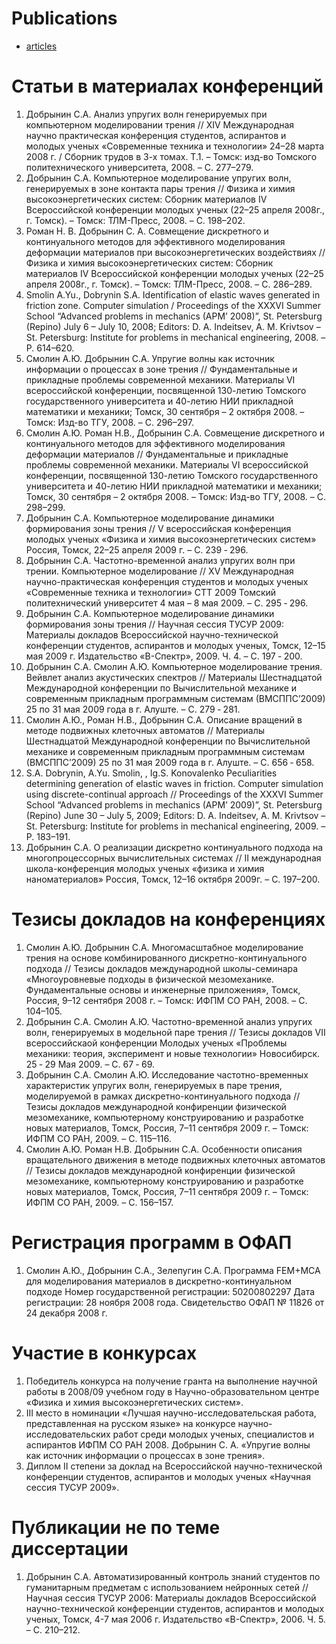 # Publications

- [articles](articles/README.md)

# Статьи в материалах конференций

1. Добрынин С.А. Анализ упругих волн генерируемых при компьютерном моделировании трения // XIV Международная научно практическая конференция студентов, аспирантов и молодых ученых «Современные техника и технологии» 24–28 марта 2008 г. / Сборник трудов в 3-х томах. Т.1. – Томск: изд-во Томского политехнического университета, 2008. – С. 277–279.
2. Добрынин С.А. Компьютерное моделирование упругих волн, генерируемых в зоне контакта пары трения // Физика и химия высокоэнергетических систем: Сборник материалов IV Всероссийской конференции молодых ученых (22–25 апреля 2008г., г. Томск). – Томск: ТЛМ-Пресс, 2008. – С. 198–202.
3. Роман Н. В. Добрынин С. А. Совмещение дискретного и континуального методов для эффективного моделирования деформации материалов при высокоэнергетических воздействиях // Физика и химия высокоэнергетических систем: Сборник материалов IV Всероссийской конференции молодых ученых (22–25 апреля 2008г., г. Томск). – Томск: ТЛМ-Пресс, 2008. – С. 286–289.
4. Smolin A.Yu., Dobrynin S.A. Identification of elastic waves generated in friction zone. Computer simulation / Proceedings of the XXXVI Summer School “Advanced problems in mechanics (APM’ 2008)”, St. Petersburg (Repino) July 6 – July 10, 2008; Editors: D. A. Indeitsev, A. M. Krivtsov – St. Petersburg: Institute for problems in mechanical engineering, 2008. – P. 614–620.
5. Смолин А.Ю. Добрынин С.А. Упругие волны как источник информации о процессах в зоне трения // Фундаментальные и прикладные проблемы современной механики. Материалы VI всероссийской конференции, посвященной 130-летию Томского государственного университета и 40-летию НИИ прикладной математики и механики; Томск, 30 сентября – 2 октября 2008. – Томск: Изд-во ТГУ, 2008. – С. 296–297.
6. Смолин А.Ю. Роман Н.В., Добрынин С.А. Совмещение дискретного и континуального методов для эффективного моделирования деформации материалов // Фундаментальные и прикладные проблемы современной механики. Материалы VI всероссийской конференции, посвященной 130-летию Томского государственного университета и 40-летию НИИ прикладной математики и механики; Томск, 30 сентября – 2 октября 2008. – Томск: Изд-во ТГУ, 2008. – С. 298–299.
7. Добрынин С.А. Компьютерное моделирование динамики формирования зоны трения // V всероссийская конференция молодых ученых «Физика и химия высокоэнергетических систем» Россия, Томск, 22–25 апреля 2009 г. – С. 239 ‑ 296.
8. Добрынин С.А. Частотно-временной анализ упругих волн при трении. Компьютерное моделирование // XV  Международная научно-практическая конференция студентов и молодых ученых «Современные техника и технологии» СТТ 2009 Томский политехнический университет 4 мая – 8 мая 2009. – С. 295 ‑ 296.
9. Добрынин С.А. Компьютерное моделирование динамики формирования зоны трения // Научная сессия ТУСУР 2009: Материалы докладов Всероссийской научно-технической конференции студентов, аспирантов и молодых ученых, Томск, 12–15 мая 2009 г. Издательство «В-Спектр», 2009. Ч. 4. – С. 197 ‑ 200.
10. Добрынин С.А. Смолин А.Ю. Компьютерное моделирование трения. Вейвлет анализ акустических спектров // Материалы Шестнадцатой Международной конференции по Вычислительной механике и современным прикладным программным системам (ВМСППС’2009) 25 по 31 мая 2009 года в г. Алуште. – С. 279 ‑ 281.
11. Смолин А.Ю., Роман Н.В., Добрынин С.А. Описание вращений в методе подвижных клеточных автоматов // Материалы Шестнадцатой Международной конференции по Вычислительной механике и современным прикладным программным системам (ВМСППС’2009) 25 по 31 мая 2009 года в г. Алуште. – С. 656 ‑ 658.
12. S.A. Dobrynin, A.Yu. Smolin, , Ig.S. Konovalenko Peculiarities determining generation of elastic waves in friction. Computer simulation using discrete-continual approach // Proceedings of the XXXVI Summer School “Advanced problems in mechanics (APM’ 2009)”, St. Petersburg (Repino) June 30 – July 5, 2009; Editors: D. A. Indeitsev, A. M. Krivtsov – St. Petersburg: Institute for problems in mechanical engineering, 2009. – P. 183–191.
13. Добрынин С.А. О реализации дискретно континуального подхода на многопроцессорных вычислительных системах // II международная школа-конференция молодых ученых «физика и химия наноматериалов» Россия, Томск, 12–16 октября 2009г. – С. 197–200.

# Тезисы докладов на конференциях

1. Смолин А.Ю. Добрынин С.А. Многомасштабное моделирование трения на основе комбинированного дискретно-континуального подхода // Тезисы докладов международной школы-семинара «Многоуровневые подходы в физической мезомеханике. Фундаментальные основы и инженерные приложения», Томск, Россия, 9–12 сентября 2008 г. – Томск: ИФПМ СО РАН, 2008. – С. 104–105.
2. Добрынин С.А. Смолин А.Ю. Частотно-временной анализ упругих волн, генерируемых в модельной паре трения // Тезисы докладов VII всероссийскаой конференции Молодых ученых «Проблемы механики: теория, эксперимент и новые технологии» Новосибирск. 25 ‑ 29 Мая 2009. – С. 67 ‑ 69.
3. Добрынин С.А. Смолин А.Ю. Исследование частотно-временных характеристик упругих волн, генерируемых в паре трения, моделируемой в рамках дискретно-континуального подхода // Тезисы докладов международной конфиренции физической мезомеханике, компьютерному конструированию и разработке новых материалов, Томск, Россия, 7–11 сентября 2009 г. – Томск: ИФПМ СО РАН, 2009. – С. 115–116.
4. Смолин А.Ю. Роман Н.В. Добрынин С.А. Особенности описания вращательного движения в методе подвижных клеточных автоматов // Тезисы докладов международной конфиренции физической мезомеханике, компьютерному конструированию и разработке новых материалов, Томск, Россия, 7–11 сентября 2009 г. – Томск: ИФПМ СО РАН, 2009. – С. 156–157.

# Регистрация программ в ОФАП

1. Смолин А.Ю., Добрынин С.А., Зелепугин С.А.
Программа FEM+MCA для моделирования материалов в дискретно-континуальном подходе
Номер государственной регистрации: 50200802297
Дата регистрации: 28 ноября 2008 года.
Свидетельство ОФАП № 11826 от 24 декабря 2008 г.

# Участие в конкурсах

1. Победитель конкурса на получение гранта на выполнение научной работы в 2008/09 учебном году в Научно-образовательном центре «Физика и химия высокоэнергетических систем».
2. III место в номинации «Лучшая научно-исследовательская работа, представленная на русском языке» на конкурсе научно-исследовательских работ среди молодых ученых, специалистов и аспирантов ИФПМ СО РАН 2008. 
Добрынин С. А. «Упругие волны как источник информации о процессах в зоне трения».
3. Диплом II степени за доклад на Всероссийской научно-технической конференции студентов, аспирантов и молодых ученых «Научная сессия ТУСУР 2009».

# Публикации не по теме диссертации

1. Добрынин С.А. Автоматизированный контроль знаний студентов по гуманитарным предметам с использованием нейронных сетей // Научная сессия ТУСУР 2006: Материалы докладов Всероссийской научно-технической конференции студентов, аспирантов и молодых ученых, Томск, 4-7 мая 2006 г. Издательство «В-Спектр», 2006. Ч. 5. – С. 210–212.
